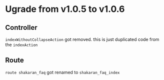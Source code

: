 # Ugrade from v1.0.5 to v1.0.6

## Controller
 
`indexWithoutCollapseAction` got removed.
this is just duplicated code from the `indexAction`


## Route
 
`route shakaran_faq` got renamed to `shakaran_faq_index`
